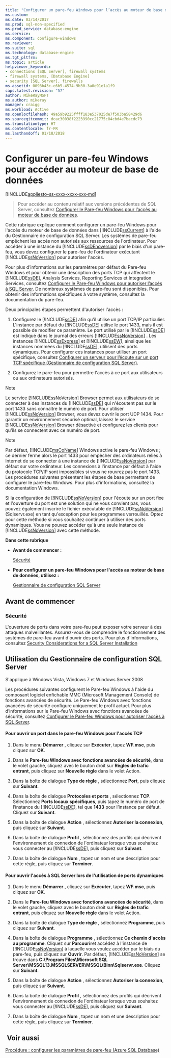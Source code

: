 ```yaml
---
title: "Configurer un pare-feu Windows pour l’accès au moteur de base de données | Microsoft Docs"
ms.custom: 
ms.date: 03/14/2017
ms.prod: sql-non-specified
ms.prod_service: database-engine
ms.service: 
ms.component: configure-windows
ms.reviewer: 
ms.suite: sql
ms.technology: database-engine
ms.tgt_pltfrm: 
ms.topic: article
helpviewer_keywords:
- connections [SQL Server], firewall systems
- firewall systems, [Database Engine]
- security [SQL Server], firewalls
ms.assetid: 0093b43c-c6b5-4574-9b30-3a0e91e1a1f9
caps.latest.revision: "57"
author: MikeRayMSFT
ms.author: mikeray
manager: craigg
ms.workload: Active
ms.openlocfilehash: 49a59b9225ffff183e537025de7f503ba58429d6
ms.sourcegitcommit: dcac30038f2223990cc21775c84cbd4e7bacdc73
ms.translationtype: HT
ms.contentlocale: fr-FR
ms.lasthandoff: 01/18/2018
---
```

# <a name="configure-a-windows-firewall-for-database-engine-access"></a>Configurer un pare-feu Windows pour accéder au moteur de base de données
[!INCLUDE[appliesto-ss-xxxx-xxxx-xxx-md](../../includes/appliesto-ss-xxxx-xxxx-xxx-md.md)]
 > Pour accéder au contenu relatif aux versions précédentes de SQL Server, consultez [Configurer le Pare-feu Windows pour l’accès au moteur de base de données](https://msdn.microsoft.com/en-US/library/ms175043(SQL.120).aspx).


  Cette rubrique explique comment configurer un pare-feu Windows pour l'accès du moteur de base de données dans [!INCLUDE[ssCurrent](../../includes/sscurrent-md.md)] à l'aide du Gestionnaire de configuration SQL Server. Les systèmes de pare-feu empêchent les accès non autorisés aux ressources de l'ordinateur. Pour accéder à une instance du [!INCLUDE[ssDEnoversion](../../includes/ssdenoversion-md.md)] par le biais d'un pare-feu, vous devez configurer le pare-feu de l'ordinateur exécutant [!INCLUDE[ssNoVersion](../../includes/ssnoversion-md.md)] pour autoriser l'accès.  
  
 Pour plus d’informations sur les paramètres par défaut du Pare-feu Windows et pour obtenir une description des ports TCP qui affectent le [!INCLUDE[ssDE](../../includes/ssde-md.md)], Analysis Services, Reporting Services et Integration Services, consultez [Configurer le Pare-feu Windows pour autoriser l’accès à SQL Server](../../sql-server/install/configure-the-windows-firewall-to-allow-sql-server-access.md). De nombreux systèmes de pare-feu sont disponibles. Pour obtenir des informations spécifiques à votre système, consultez la documentation du pare-feu.  
  
 Deux principales étapes permettent d'autoriser l'accès :  
  
1.  Configurez le [!INCLUDE[ssDE](../../includes/ssde-md.md)] afin qu'il utilise un port TCP/IP particulier. L'instance par défaut du [!INCLUDE[ssDE](../../includes/ssde-md.md)] utilise le port 1433, mais il est possible de modifier ce paramètre. Le port utilisé par le [!INCLUDE[ssDE](../../includes/ssde-md.md)] est indiqué dans le journal des erreurs [!INCLUDE[ssNoVersion](../../includes/ssnoversion-md.md)] . Les instances [!INCLUDE[ssExpress](../../includes/ssexpress-md.md)] et [!INCLUDE[ssEW](../../includes/ssew-md.md)], ainsi que les instances nommées du [!INCLUDE[ssDE](../../includes/ssde-md.md)], utilisent des ports dynamiques. Pour configurer ces instances pour utiliser un port spécifique, consultez [Configurer un serveur pour l’écoute sur un port TCP spécifique &#40;Gestionnaire de configuration SQL Server&#41;](../../database-engine/configure-windows/configure-a-server-to-listen-on-a-specific-tcp-port.md).  
  
2.  Configurez le pare-feu pour permettre l'accès à ce port aux utilisateurs ou aux ordinateurs autorisés.  
  
> [!NOTE]  
>  Le service [!INCLUDE[ssNoVersion](../../includes/ssnoversion-md.md)] Browser permet aux utilisateurs de se connecter à des instances du [!INCLUDE[ssDE](../../includes/ssde-md.md)] qui n'écoutent pas sur le port 1433 sans connaître le numéro de port. Pour utiliser [!INCLUDE[ssNoVersion](../../includes/ssnoversion-md.md)] Browser, vous devez ouvrir le port UDP 1434. Pour garantir un environnement sécurisé optimal, laissez le service [!INCLUDE[ssNoVersion](../../includes/ssnoversion-md.md)] Browser désactivé et configurez les clients pour qu'ils se connectent avec ce numéro de port.  
  
> [!NOTE]  
>  Par défaut, [!INCLUDE[msCoName](../../includes/msconame-md.md)] Windows active le pare-feu Windows ; ce dernier ferme alors le port 1433 pour empêcher des ordinateurs reliés à Internet de se connecter à une instance de [!INCLUDE[ssNoVersion](../../includes/ssnoversion-md.md)] par défaut sur votre ordinateur. Les connexions à l'instance par défaut à l'aide du protocole TCP/IP sont impossibles si vous ne rouvrez pas le port 1433. Les procédures suivantes présentent les étapes de base permettant de configurer le pare-feu Windows. Pour plus d'informations, consultez la documentation Windows.  
  
 Si la configuration de [!INCLUDE[ssNoVersion](../../includes/ssnoversion-md.md)] pour l'écoute sur un port fixe et l'ouverture du port est une solution qui ne vous convient pas, vous pouvez également inscrire le fichier exécutable de [!INCLUDE[ssNoVersion](../../includes/ssnoversion-md.md)] (Sqlservr.exe) en tant qu'exception pour les programmes verrouillés. Optez pour cette méthode si vous souhaitez continuer à utiliser des ports dynamiques. Vous ne pouvez accéder qu'à une seule instance de [!INCLUDE[ssNoVersion](../../includes/ssnoversion-md.md)] avec cette méthode.  
  
 **Dans cette rubrique**  
  
-   **Avant de commencer :**  
  
     [Sécurité](#Security)  
  
-   **Pour configurer un pare-feu Windows pour l'accès au moteur de base de données, utilisez :**  
  
     [Gestionnaire de configuration SQL Server](#SSMSProcedure)  
  
## <a name="before-you-begin"></a>Avant de commencer  
  
###  <a name="Security"></a> Sécurité  
 L'ouverture de ports dans votre pare-feu peut exposer votre serveur à des attaques malveillantes. Assurez-vous de comprendre le fonctionnement des systèmes de pare-feu avant d'ouvrir des ports. Pour plus d'informations, consultez [Security Considerations for a SQL Server Installation](../../sql-server/install/security-considerations-for-a-sql-server-installation.md)  
  
##  <a name="SSMSProcedure"></a> Utilisation du Gestionnaire de configuration SQL Server  
 S'applique à Windows Vista, Windows 7 et Windows Server 2008  
  
 Les procédures suivantes configurent le Pare-feu Windows à l'aide du composant logiciel enfichable MMC (Microsoft Management Console) de fonctions avancées de sécurité. Le Pare-feu Windows avec fonctions avancées de sécurité configure uniquement le profil actuel. Pour plus d’informations sur le Pare-feu Windows avec fonctions avancées de sécurité, consultez [Configurer le Pare-feu Windows pour autoriser l’accès à SQL Server](../../sql-server/install/configure-the-windows-firewall-to-allow-sql-server-access.md).  
  
#### <a name="to-open-a-port-in-the-windows-firewall-for-tcp-access"></a>Pour ouvrir un port dans le pare-feu Windows pour l'accès TCP  
  
1.  Dans le menu **Démarrer** , cliquez sur **Exécuter**, tapez **WF.msc**, puis cliquez sur **OK**.  
  
2.  Dans le **Pare-feu Windows avec fonctions avancées de sécurité**, dans le volet gauche, cliquez avec le bouton droit sur **Règles de trafic entrant**, puis cliquez sur **Nouvelle règle** dans le volet Action.  
  
3.  Dans la boîte de dialogue **Type de règle** , sélectionnez **Port**, puis cliquez sur **Suivant**.  
  
4.  Dans la boîte de dialogue **Protocoles et ports** , sélectionnez **TCP**. Sélectionnez **Ports locaux spécifiques**, puis tapez le numéro de port de l’instance du [!INCLUDE[ssDE](../../includes/ssde-md.md)], tel que **1433** pour l’instance par défaut. Cliquez sur **Suivant**.  
  
5.  Dans la boîte de dialogue **Action** , sélectionnez **Autoriser la connexion**, puis cliquez sur **Suivant**.  
  
6.  Dans la boîte de dialogue **Profil** , sélectionnez des profils qui décrivent l'environnement de connexion de l'ordinateur lorsque vous souhaitez vous connecter au [!INCLUDE[ssDE](../../includes/ssde-md.md)], puis cliquez sur **Suivant**.  
  
7.  Dans la boîte de dialogue **Nom** , tapez un nom et une description pour cette règle, puis cliquez sur **Terminer**.  
  
#### <a name="to-open-access-to-sql-server-when-using-dynamic-ports"></a>Pour ouvrir l'accès à SQL Server lors de l'utilisation de ports dynamiques  
  
1.  Dans le menu **Démarrer** , cliquez sur **Exécuter**, tapez **WF.msc**, puis cliquez sur **OK**.  
  
2.  Dans le **Pare-feu Windows avec fonctions avancées de sécurité**, dans le volet gauche, cliquez avec le bouton droit sur **Règles de trafic entrant**, puis cliquez sur **Nouvelle règle** dans le volet Action.  
  
3.  Dans la boîte de dialogue **Type de règle** , sélectionnez **Programme**, puis cliquez sur **Suivant**.  
  
4.  Dans la boîte de dialogue **Programme** , sélectionnez **Ce chemin d'accès au programme**. Cliquez sur **Parcourir**et accédez à l'instance de [!INCLUDE[ssNoVersion](../../includes/ssnoversion-md.md)] à laquelle vous voulez accéder par le biais du pare-feu, puis cliquez sur **Ouvrir**. Par défaut, [!INCLUDE[ssNoVersion](../../includes/ssnoversion-md.md)] se trouve dans **C:\Program Files\Microsoft SQL Server\MSSQL13.MSSQLSERVER\MSSQL\Binn\Sqlservr.exe**. Cliquez sur **Suivant**.  
  
5.  Dans la boîte de dialogue **Action** , sélectionnez **Autoriser la connexion**, puis cliquez sur **Suivant**.  
  
6.  Dans la boîte de dialogue **Profil** , sélectionnez des profils qui décrivent l'environnement de connexion de l'ordinateur lorsque vous souhaitez vous connecter au [!INCLUDE[ssDE](../../includes/ssde-md.md)], puis cliquez sur **Suivant**.  
  
7.  Dans la boîte de dialogue **Nom** , tapez un nom et une description pour cette règle, puis cliquez sur **Terminer**.  
  
## <a name="see-also"></a> Voir aussi  
 [Procédure : configurer les paramètres de pare-feu (Azure SQL Database)](https://azure.microsoft.com/documentation/articles/sql-database-configure-firewall-settings/)  
  
  
